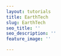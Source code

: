 ```yaml
---
layout: tutorials
title: EarthTech
slug: EarthTech
seo_title: ''
seo_description: ''
feature_image: ''

---
```

